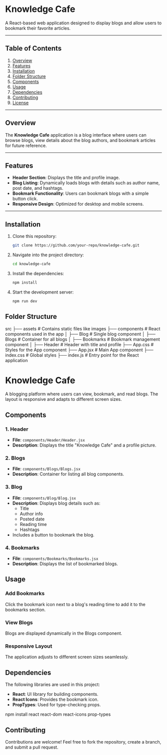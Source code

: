 # Knowledge Cafe

A React-based web application designed to display blogs and allow users to bookmark their favorite articles.

---

## Table of Contents

1. [Overview](#overview)
2. [Features](#features)
3. [Installation](#installation)
4. [Folder Structure](#folder-structure)
5. [Components](#components)
6. [Usage](#usage)
7. [Dependencies](#dependencies)
8. [Contributing](#contributing)
9. [License](#license)

---

## Overview

The **Knowledge Cafe** application is a blog interface where users can browse blogs, view details about the blog authors, and bookmark articles for future reference. 

---

## Features

- **Header Section**: Displays the title and profile image.
- **Blog Listing**: Dynamically loads blogs with details such as author name, post date, and hashtags.
- **Bookmark Functionality**: Users can bookmark blogs with a simple button click.
- **Responsive Design**: Optimized for desktop and mobile screens.

---

## Installation

1. Clone this repository:
   ```bash
   git clone https://github.com/your-repo/knowledge-cafe.git
2. Navigate into the project directory:
   ```bash
   cd knowledge-cafe
3. Install the dependencies:
   ```bash
   npm install
4. Start the development server:
   ```bash
   npm run dev
## Folder Structure
src
├── assets               # Contains static files like images
├── components           # React components used in the app
│   ├── Blog             # Single blog component
│   ├── Blogs            # Container for all blogs
│   ├── Bookmarks        # Bookmark management component
│   ├── Header           # Header with title and profile
├── App.css              # Styles for the App component
├── App.jsx              # Main App component
├── index.css            # Global styles
├── index.js             # Entry point for the React application
# Knowledge Cafe

A blogging platform where users can view, bookmark, and read blogs. The layout is responsive and adapts to different screen sizes.

## Components

### 1. Header
- **File**: `components/Header/Header.jsx`
- **Description**: Displays the title "Knowledge Cafe" and a profile picture.

### 2. Blogs
- **File**: `components/Blogs/Blogs.jsx`
- **Description**: Container for listing all blog components.

### 3. Blog
- **File**: `components/Blog/Blog.jsx`
- **Description**: Displays blog details such as:
  - Title
  - Author info
  - Posted date
  - Reading time
  - Hashtags
- Includes a button to bookmark the blog.

### 4. Bookmarks
- **File**: `components/Bookmarks/Bookmarks.jsx`
- **Description**: Displays the list of bookmarked blogs.

## Usage

### Add Bookmarks
Click the bookmark icon next to a blog's reading time to add it to the bookmarks section.

### View Blogs
Blogs are displayed dynamically in the Blogs component.

### Responsive Layout
The application adjusts to different screen sizes seamlessly.

## Dependencies
The following libraries are used in this project:
- **React**: UI library for building components.
- **React Icons**: Provides the bookmark icon.
- **PropTypes**: Used for type-checking props.
  
npm install react react-dom react-icons prop-types

## Contributing
Contributions are welcome! Feel free to fork the repository, create a branch, and submit a pull request.
